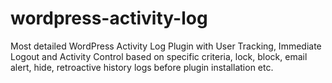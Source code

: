 # wordpress-activity-log
Most detailed WordPress Activity Log  Plugin with User Tracking, Immediate Logout and Activity Control based on specific criteria, lock, block, email alert, hide, retroactive history logs before plugin installation etc.
